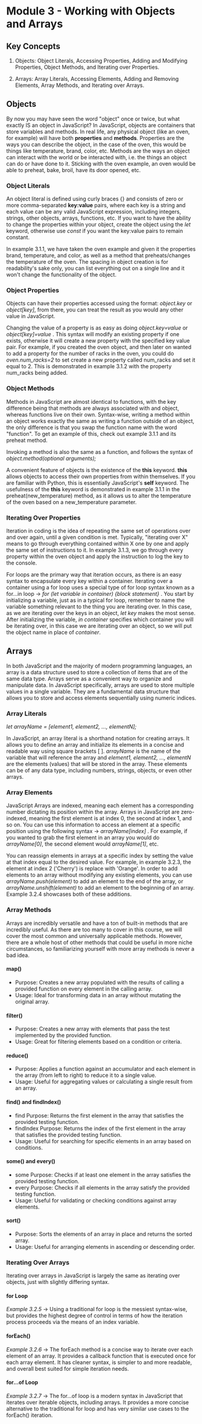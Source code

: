# Module 3 - Working with Objects and Arrays

## Key Concepts

1) Objects: Object Literals, Accessing Properties, Adding and Modifying Properties, Object Methods, and Iterating over Properties.

2) Arrays: Array Literals, Accessing Elements, Adding and Removing Elements, Array Methods, and Iterating over Arrays.

## Objects

By now you may have seen the word "object" once or twice, but what exactly IS an object in JavaScript? In JavaScript, objects are containers that store variables and methods. In real life, any physical object (like an oven, for example) will have both **properties** and **methods**. Properties are the ways you can describe the object, in the case of the oven, this would be things like temperature, brand, color, etc. Methods are the ways an object can interact with the world or be interacted with, i.e. the things an object can do or have done to it. Sticking with the oven example, an oven would be able to preheat, bake, broil, have its door opened, etc.

### Object Literals

An object literal is defined using curly braces {} and consists of zero or more comma-separated **key:value** pairs, where each key is a string and each value can be any valid JavaScript expression, including integers, strings, other objects, arrays, functions, etc. If you want to have the ability to change the properties within your object, create the object using the *let* keyword, otherwise use *const* if you want the key:value pairs to remain constant.

In example 3.1.1, we have taken the oven example and given it the properties brand, temperature, and color, as well as a method that preheats/changes the temperature of the oven. The spacing in object creation is for readability's sake only, you can list everything out on a single line and it won't change the functionality of the object.

### Object Properties

Objects can have their properties accessed using the format: *object.key* or *object[key]*, from there, you can treat the result as you would any other value in JavaScript.

Changing the value of a property is as easy as doing *object.key=value* or *object[key]=value* . This syntax will modify an existing property if one exists, otherwise it will create a new property with the specified key value pair. For example, if you created the oven object, and then later on wanted to add a property for the number of racks in the oven, you could do *oven.num_racks=2* to set create a new property called num_racks and set it equal to 2. This is demonstrated in example 3.1.2 with the property num_racks being added.

### Object Methods

Methods in JavaScript are almost identical to functions, with the key difference being that methods are always associated with and object, whereas functions live on their own. Syntax-wise, writing a method within an object works exactly the same as writing a function outside of an object, the only difference is that you swap the function name with the word "function". To get an example of this, check out example 3.1.1 and its preheat method.

Invoking a method is also the same as a function, and follows the syntax of *object.method(optional arguments);*

A convenient feature of objects is the existence of the **this** keyword. **this** allows objects to access their own properties from within themselves. If you are familiar with Python, this is essentially JavaScript's **self** keyword. The usefulness of the **this** keyword is demonstrated in example 3.1.1 in the preheat(new_temperature) method, as it allows us to alter the temperature of the oven based on a new_temperature parameter.

### Iterating Over Properties

Iteration in coding is the idea of repeating the same set of operations over and over again, until a given condition is met. Typically, "iterating over X" means to go through everything contained within X one by one and apply the same set of instructions to it. In example 3.1.3, we go through every property within the oven object and apply the instruction to log the key to the console.

For loops are the primary way that iteration occurs, as there is an easy syntax to encapsulate every key within a container. Iterating over a container using a for loop uses a special type of for loop syntax known as a for...in loop -> *for (let variable in container) {block statement}* . You start by initializing a variable, just as in a typical for loop, remember to name the variable something relevant to the thing you are iterating over. In this case, as we are iterating over the keys in an object, *let key* makes the most sense. After initializing the variable, *in container* specifies which container you will be iterating over, in this case we are iterating over an object, so we will put the object name in place of *container*. 

## Arrays

In both JavaScript and the majority of modern programming languages, an array is a data structure used to store a collection of items that are of the same data type. Arrays serve as a convenient way to organize and manipulate data. In JavaScript specifically, arrays are used to store multiple values in a single variable. They are a fundamental data structure that allows you to store and access elements sequentially using numeric indices.

### Array Literals

*let arrayName = [element1, element2, ..., elementN];*

In JavaScript, an array literal is a shorthand notation for creating arrays. It allows you to define an array and initialize its elements in a concise and readable way using square brackets [ ]. *arrayName* is the name of the variable that will reference the array and *element1, element2, ..., elementN* are the elements (values) that will be stored in the array. These elements can be of any data type, including numbers, strings, objects, or even other arrays.

### Array Elements

JavaScript Arrays are indexed, meaning each element has a corresponding number dictating its position within the array. Arrays in JavaScript are zero-indexed, meaning the first element is at index 0, the second at index 1, and so on. You can use this information to access an element at a specific position using the following syntax -> *arrayName[index]* . For example, if you wanted to grab the first element in an array you would do *arrayName[0]*, the second element would *arrayName[1]*, etc.

You can reassign elements in arrays at a specific index by setting the value at that index equal to the desired value. For example, in example 3.2.3, the element at index 2 ('Cherry') is replace with 'Orange'. In order to add elements to an array without modifying any existing elements, you can use *arrayName.push(element)* to add an element to the end of the array, or *arrayName.unshift(element)* to add an element to the beginning of an array. Example 3.2.4 showcases both of these additions.

### Array Methods

Arrays are incredibly versatile and have a ton of built-in methods that are incredibly useful. As there are too many to cover in this course, we will cover the most common and universally applicable methods. However, there are a whole host of other methods that could be useful in more niche circumstances, so familiarizing yourself with more array methods is never a bad idea.

#### map()
- Purpose: Creates a new array populated with the results of calling a provided function on every element in the calling array.
- Usage: Ideal for transforming data in an array without mutating the original array.

#### filter()
- Purpose: Creates a new array with elements that pass the test implemented by the provided function.
- Usage: Great for filtering elements based on a condition or criteria.

#### reduce()
- Purpose: Applies a function against an accumulator and each element in the array (from left to right) to reduce it to a single value.
- Usage: Useful for aggregating values or calculating a single result from an array.

#### find() and findIndex()
- find Purpose: Returns the first element in the array that satisfies the provided testing function.
- findIndex Purpose: Returns the index of the first element in the array that satisfies the provided testing function.
- Usage: Useful for searching for specific elements in an array based on conditions.

#### some() and every()
- some Purpose: Checks if at least one element in the array satisfies the provided testing function.
- every Purpose: Checks if all elements in the array satisfy the provided testing function.
- Usage: Useful for validating or checking conditions against array elements.

#### sort()
- Purpose: Sorts the elements of an array in place and returns the sorted array.
- Usage: Useful for arranging elements in ascending or descending order.

### Iterating Over Arrays

Iterating over arrays in JavaScript is largely the same as iterating over objects, just with slightly differing syntax.

#### for Loop

*Example 3.2.5* -> Using a traditional for loop is the messiest syntax-wise, but provides the highest degree of control in terms of how the iteration process proceeds via the means of an index variable.

#### forEach()

*Example 3.2.6* -> The forEach method is a concise way to iterate over each element of an array. It provides a callback function that is executed once for each array element. It has cleaner syntax, is simpler to and more readable, and overall best suited for simple iteration needs.

#### for...of Loop

*Example 3.2.7* -> The for...of loop is a modern syntax in JavaScript that iterates over iterable objects, including arrays. It provides a more concise alternative to the traditional for loop and has very similar use cases to the forEach() iteration.